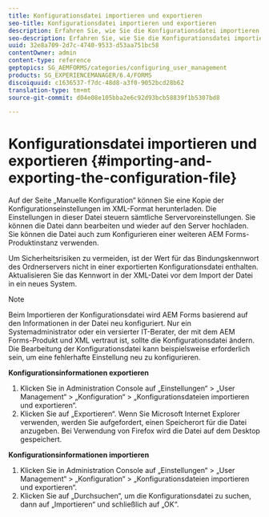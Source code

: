 ```yaml
---
title: Konfigurationsdatei importieren und exportieren
seo-title: Konfigurationsdatei importieren und exportieren
description: Erfahren Sie, wie Sie die Konfigurationsdatei importieren und exportieren, damit Sie Serverpräferenzen bearbeiten oder eine andere AEM Forms-Produktinstanz konfigurieren können.
seo-description: Erfahren Sie, wie Sie die Konfigurationsdatei importieren und exportieren, damit Sie Serverpräferenzen bearbeiten oder eine andere AEM Forms-Produktinstanz konfigurieren können.
uuid: 32e8a709-2d7c-4740-9533-d53aa751bc58
contentOwner: admin
content-type: reference
geptopics: SG_AEMFORMS/categories/configuring_user_management
products: SG_EXPERIENCEMANAGER/6.4/FORMS
discoiquuid: c1636537-f7dc-48d8-a3f0-9052bcd28b62
translation-type: tm+mt
source-git-commit: d04e08e105bba2e6c92d93bcb58839f1b5307bd8

---
```



# Konfigurationsdatei importieren und exportieren {#importing-and-exporting-the-configuration-file}

Auf der Seite „Manuelle Konfiguration“ können Sie eine Kopie der Konfigurationseinstellungen im XML-Format herunterladen. Die Einstellungen in dieser Datei steuern sämtliche Servervoreinstellungen. Sie können die Datei dann bearbeiten und wieder auf den Server hochladen. Sie können die Datei auch zum Konfigurieren einer weiteren AEM Forms-Produktinstanz verwenden.

Um Sicherheitsrisiken zu vermeiden, ist der Wert für das Bindungskennwort des Ordnerservers nicht in einer exportierten Konfigurationsdatei enthalten. Aktualisieren Sie das Kennwort in der XML-Datei vor dem Import der Datei in ein neues System.

>[!NOTE]
>
>Beim Importieren der Konfigurationsdatei wird AEM Forms basierend auf den Informationen in der Datei neu konfiguriert. Nur ein Systemadministrator oder ein versierter IT-Berater, der mit dem AEM Forms-Produkt und XML vertraut ist, sollte die Konfigurationsdatei ändern. Die Bearbeitung der Konfigurationsdatei kann beispielsweise erforderlich sein, um eine fehlerhafte Einstellung neu zu konfigurieren.

**Konfigurationsinformationen exportieren**

1. Klicken Sie in Administration Console auf „Einstellungen“ > „User Management“ > „Konfiguration“ > „Konfigurationsdateien importieren und exportieren“.
1. Klicken Sie auf „Exportieren“. Wenn Sie Microsoft Internet Explorer verwenden, werden Sie aufgefordert, einen Speicherort für die Datei anzugeben. Bei Verwendung von Firefox wird die Datei auf dem Desktop gespeichert.

**Konfigurationsinformationen importieren**

1. Klicken Sie in Administration Console auf „Einstellungen“ > „User Management“ > „Konfiguration“ > „Konfigurationsdateien importieren und exportieren“.
1. Klicken Sie auf „Durchsuchen“, um die Konfigurationsdatei zu suchen, dann auf „Importieren“ und schließlich auf „OK“.

